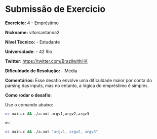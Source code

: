 # Submissão de Exercicio

**Exercicio:** 4 - Empréstimo

**Nickname:** vitorsantanna2

**Nível Técnico:** - Estudante

**Universidade:** - 42 Rio

**Twitter**: https://twitter.com/BrazilwithHK

**Dificuldade de Resolução:** - Média

**Comentários:** Esse desafio envolve uma dificuldade maior por conta do parsing das inputs, mas no entanto, a lógica do empréstimo é simples.

**Como rodar o desafio**: 

Use o comando abaixo:
```bash
cc main.c && ./a.out argv1,argv2,argv3

ou

cc main.c && ./a.out "argv1, argv2, argv3"
```
